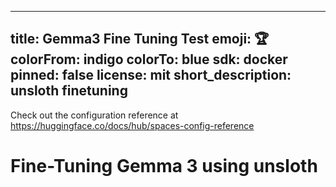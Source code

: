 
---
title: Gemma3 Fine Tuning Test
emoji: 🏆
colorFrom: indigo
colorTo: blue
sdk: docker
pinned: false
license: mit
short_description: unsloth finetuning
---

Check out the configuration reference at https://huggingface.co/docs/hub/spaces-config-reference

# Fine-Tuning Gemma 3 using unsloth

